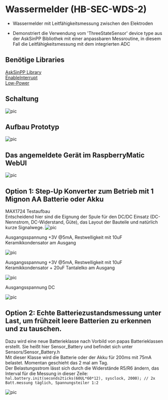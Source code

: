 
# Wassermelder (HB-SEC-WDS-2)

- Wassermelder mit Leitfähigkeitsmessung zwischen den Elektroden

- Demonstriert die Verwendung vom 'ThreeStateSensor' device type aus der AskSinPP Bibliothek mit einer anpassbaren Messroutine, in diesem Fall die Leitfähigkeitsmessung mit dem integrierten ADC

## Benötige Libraries

[AskSinPP Library](https://github.com/pa-pa/AskSinPP)</br>
[EnableInterrupt](https://github.com/GreyGnome/EnableInterrupt)</br>
[Low-Power](https://github.com/rocketscream/Low-Power)

## Schaltung
![pic](Images/Schaltung.png)

## Aufbau Prototyp

![pic](Images/Prototyp.jpg)

## Das angemeldete Gerät im RaspberryMatic WebUI

![pic](Images/WebUI.png)

## Option 1: Step-Up Konverter zum Betrieb mit 1 Mignon AA Batterie oder Akku

MAX1724 Testaufbau<br>
Entscheidend hier sind die Eignung der Spule für den DC/DC Einsatz (DC-Nennstrom, DC-Widerstand, Güte), das Layout der Bauteile und natürlich kurze Signalwege.
![pic](Images/MAX1724.jpg)


Ausgangsspannung +3V @5mA, Restwelligkeit mit 10uF Keramikkondensator am Ausgang

![pic](Images/step-up_output_AC_with_10u.png)

Ausgangsspannung +3V @5mA, Restwelligkeit mit 10uF Keramikkondensator + 20uF Tantalelko am Ausgang

![pic](Images/step-up_output_AC_with_10u_20u.png)

Ausgangsspannung DC

![pic](Images/step-up_output_DC.png)

## Option 2: Echte Batteriezustandsmessung unter Last, um frühzeit leere Batterien zu erkennen und zu tauschen.

Dazu wird eine neue Batterieklasse nach Vorbild von papas Batterieklassen erstellt. Sie heißt hier Sensor_Battery und befindet sich unter Sensors/Sensor_Battery.h <br>
Mit dieser Klasse wird die Batterie oder der Akku für 200ms mit 75mA belastet. Momentan geschieht das 2 mal am Tag.<br>
Der Belastungsstrom lässt sich durch die Widerstände R5/R6 ändern, das Interval für die Messung in dieser Zeile:
`hal.battery.init(seconds2ticks(60UL*60*12), sysclock, 2000);
// 2x Batt.messung täglich, Spannungsteiler 1:2`

![pic](Images/Class_Sensor_Battery.jpg)
